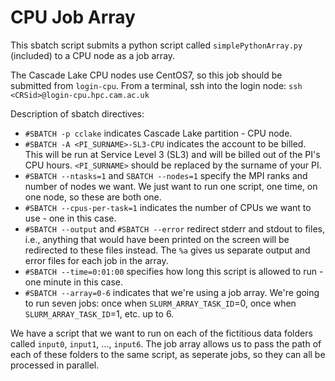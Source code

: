 # CPU Job Array

This sbatch script submits a python script called `simplePythonArray.py` (included) to a CPU node as a job array.

The Cascade Lake CPU nodes use CentOS7, so this job should be submitted from `login-cpu`. From a terminal, ssh into the login node:
`ssh <CRSid>@login-cpu.hpc.cam.ac.uk`

Description of sbatch directives:

- `#SBATCH -p cclake` indicates Cascade Lake partition - CPU node.
- `#SBATCH -A <PI_SURNAME>-SL3-CPU` indicates the account to be billed. This will be run at Service Level 3 (SL3) and will be billed out of the PI's CPU hours. `<PI_SURNAME>` should be replaced by the surname of your PI.
- `#SBATCH --ntasks=1` and `SBATCH --nodes=1` specify the MPI ranks and number of nodes we want. We just want to run one script, one time, on one node, so these are both one.
- `#SBATCH --cpus-per-task=1` indicates the number of CPUs we want to use - one in this case.
- `#SBATCH --output` and `#SBATCH --error` redirect stderr and stdout to files, i.e., anything that would have been printed on the screen will be redirected to these files instead. The `%a` gives us separate output and error files for each job in the array.
- `#SBATCH --time=0:01:00` specifies how long this script is allowed to run - one minute in this case.
- `#SBATCH --array=0-6` indicates that we're using a job array. We're going to run seven jobs: once when `SLURM_ARRAY_TASK_ID`=0, once when `SLURM_ARRAY_TASK_ID`=1, etc. up to 6.

We have a script that we want to run on each of the fictitious data folders called `input0`, `input1`, ..., `input6`. The job array allows us to pass the path of each of these folders to the same script, as seperate jobs, so they can all be processed in parallel.
